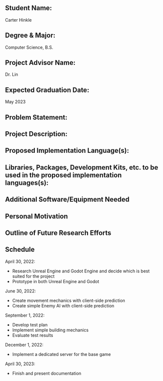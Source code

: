 ## Student Name:
Carter Hinkle
## Degree & Major:
Computer Science, B.S.
## Project Advisor Name:
Dr. Lin
## Expected Graduation Date:
May 2023
## Problem Statement:

## Project Description:

## Proposed Implementation Language(s):

## Libraries, Packages, Development Kits, etc. to be used in the proposed implementation languages(s):

## Additional Software/Equipment Needed

## Personal Motivation

## Outline of Future Research Efforts

## Schedule
April 30, 2022:  
  
* Research Unreal Engine and Godot Engine and decide which is best suited for the project
* Prototype in both Unreal Engine and Godot  
  
June 30, 2022:  
  
* Create movement mechanics with client-side prediction
* Create simple Enemy AI with client-side prediction  
  
September 1, 2022:  
  
* Develop test plan
* Implement simple building mechanics
* Evaluate test results  
  
December 1, 2022:  
* Implement a dedicated server for the base game  
  
April 30, 2023:  
* Finish and present documentation  

